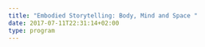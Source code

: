 ```yaml
---
title: "Embodied Storytelling: Body, Mind and Space "
date: 2017-07-11T22:31:14+02:00
type: program
---
```


